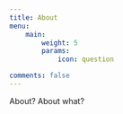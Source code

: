 ```yaml
---
title: About
menu:
    main: 
        weight: 5
        params:
            icon: question

comments: false
---
```


About? About what?